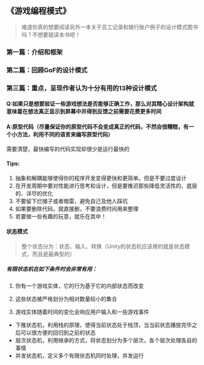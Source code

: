 ## 《游戏编程模式》

> 难道你真的想要阅读另外一本关于员工记录和银行账户例子的设计模式图书吗？不想要就读本书吧！

### 第一篇：介绍和框架

### 第二篇：回顾GoF的设计模式

### 第三篇：重点，呈现作者认为十分有用的13种设计模式

#### Q:如果只是想要验证一些游戏想法是否能够正确工作，那么对其精心设计架构就意味着在想法真正显示到屏幕中并得到反馈之前需要花费更多时间

#### A:原型代码（尽量保证你的原型代码不会变成真正的代码，不然会很糟糕，有一个小方法，利用不同的语言来编写原型代码）

需要清楚，最快编写的代码实现却很少是运行最快的

#### Tips:
1. 抽象和解耦能够使得你的程序开发变得更快和更简单。但是不要过度设计
2. 在开发周期中要对性能进行思考和设计，但是要推迟那些降低灵活性的、底层的、详尽的优化
3. 不要留下烂摊子或者暗雷，避免自己及他人踩坑
4. 如果要删除代码，就直接删，不要浪费时间用来整理
5. 若要做一些有趣的玩意，就乐在其中！

#### 状态模式
> 整个状态分为：状态、输入、转换（Unity的状态机应该用的就是状态模式，而且是最典型的）

##### 有限状态机在如下条件时会非常有用：

1. 你有一个游戏实体，它的行为基于它的内部状态而改变

2. 这些状态被严格划分为相对数量较小的集合

3. 游戏实体随着时间的变化会响应用户输入和一些游戏事件
* 下推状态机，利用栈的原理，使得当前状态处于栈顶，当当前状态播放完毕之后可以很方便的回归到之前的状态
* 层次状态机，利用继承的方式，将状态划分为多个层次，各个层次处理各自的事情
* 并发状态机，定义多个有限状态机同时处理，并发运行
